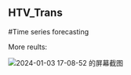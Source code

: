 ## HTV_Trans

#Time series  forecasting

More reults:

![2024-01-03 17-08-52 的屏幕截图](https://github.com/flare200020/HTV_Trans/assets/57718330/ce9629bc-039e-490f-b51f-f0aa96f4f006)
